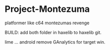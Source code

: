 Project-Montezuma
=================

platformer like c64 montezumas revenge

BUILD:
add both folder in haxelib to haxelib git.

lime ... android
remove GAnalytics for target win.
